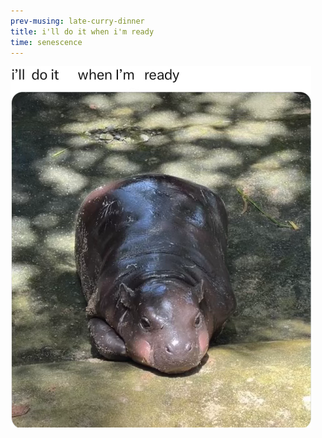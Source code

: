 ```yaml
---
prev-musing: late-curry-dinner
title: i'll do it when i'm ready
time: senescence 
---
```

![](/assets/images/hippo_bb.png "thanks sis for the meme")